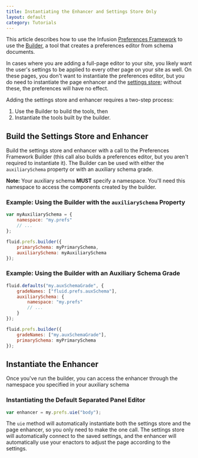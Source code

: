 ```yaml
---
title: Instantiating the Enhancer and Settings Store Only
layout: default
category: Tutorials
---
```


This article describes how to use the Infusion [Preferences Framework](../PreferencesFramework.md)
to use the [Builder](../Builder.md), a tool that creates a preferences editor from schema documents.

In cases where you are adding a full-page editor to your site, you likely want the user's settings
to be applied to every other page on your site as well. On these pages, you don't want to
instantiate the preferences editor, but you do need to instantiate the page enhancer and the
[settings store](../SettingsStore.md); without these, the preferences will have no effect.

Adding the settings store and enhancer requires a two-step process:

1. Use the Builder to build the tools, then
2. Instantiate the tools built by the builder.

## Build the Settings Store and Enhancer

Build the settings store and enhancer with a call to the Preferences Framework Builder (this call also builds a
preferences editor, but you aren't required to instantiate it). The Builder can be used with either the
`auxiliarySchema` property or with an auxiliary schema grade.

<div class="infusion-docs-note">
    <strong>Note:</strong> Your auxiliary schema <strong>MUST</strong> specify a namespace. You'll need this namespace
    to access the components created by the builder.
</div>

### Example: Using the Builder with the `auxiliarySchema` Property

```javascript
var myAuxiliarySchema = {
    namespace: "my.prefs"
    // ...
};

fluid.prefs.builder({
    primarySchema: myPrimarySchema,
    auxiliarySchema: myAuxiliarySchema
});
```

### Example: Using the Builder with an Auxiliary Schema Grade

```javascript
fluid.defaults("my.auxSchemaGrade", {
    gradeNames: ["fluid.prefs.auxSchema"],
    auxiliarySchema: {
        namespace: "my.prefs"
        // ...
    }
});

fluid.prefs.builder({
    gradeNames: ["my.auxSchemaGrade"],
    primarySchema: myPrimarySchema
});
```

## Instantiate the Enhancer

Once you've run the builder, you can access the enhancer through the namespace you specified in your auxiliary schema

### Instantiating the Default Separated Panel Editor

```javascript
var enhancer = my.prefs.uie("body");
```

The `uie` method will automatically instantiate both the settings store and the page enhancer, so you only need to make
the one call. The settings store will automatically connect to the saved settings, and the enhancer will automatically
use your enactors to adjust the page according to the settings.

